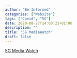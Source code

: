 ```yaml
---
author: "Be Informed"
categories: ["Website"]
tags: ["Covid", "5G"]
date: 2020-08-27T14:00:21+01:00
description: ""
title: "5G MediaWatch"
draft: false
---
```


[5G Media Watch](https://www.5gmediawatch.com/)